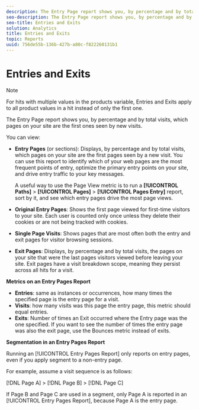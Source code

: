 ```yaml
---
description: The Entry Page report shows you, by percentage and by total visits, which pages on your site are the first ones seen by new visits.
seo-description: The Entry Page report shows you, by percentage and by total visits, which pages on your site are the first ones seen by new visits.
seo-title: Entries and Exits
solution: Analytics
title: Entries and Exits
topic: Reports
uuid: 756de55b-136b-427b-a80c-f822260131b1
---
```


# Entries and Exits

>[!NOTE]
>For hits with multiple values in the products variable, Entries and Exits apply to all product values in a hit instead of only the first one.

The Entry Page report shows you, by percentage and by total visits, which pages on your site are the first ones seen by new visits.

You can view:

* **Entry Pages** (or sections): Displays, by percentage and by total visits, which pages on your site are the first pages seen by a new visit. You can use this report to identify which of your web pages are the most frequent points of entry, optimize the primary entry points on your site, and drive entry traffic to your key messages.

  A useful way to use the Page View metric is to run a **[!UICONTROL Paths]** > **[!UICONTROL Pages]** > **[!UICONTROL Pages Entry]** report, sort by it, and see which entry pages drive the most page views. 

* **Original Entry Pages**: Shows the first page viewed for first-time visitors to your site. Each user is counted only once unless they delete their cookies or are not being tracked with cookies. 
* **Single Page Visits**: Shows pages that are most often both the entry and exit pages for visitor browsing sessions. 
* **Exit Pages**: Displays, by percentage and by total visits, the pages on your site that were the last pages visitors viewed before leaving your site. Exit pages have a visit breakdown scope, meaning they persist across all hits for a visit.

**Metrics on an Entry Pages Report**

* **Entries**: same as instances or occurrences, how many times the specified page is the entry page for a visit. 
* **Visits**: how many visits was this page the entry page, this metric should equal entries. 
* **Exits**: Number of times an Exit occurred where the Entry page was the one specified. If you want to see the number of times the entry page was also the exit page, use the Bounces metric instead of exits.

**Segmentation in an Entry Pages Report**

Running an [!UICONTROL Entry Pages Report] only reports on entry pages, even if you apply segment to a non-entry page.

For example, assume a visit sequence is as follows:

[!DNL Page A] > [!DNL Page B] > [!DNL Page C]

If Page B and Page C are used in a segment, only Page A is reported in an [!UICONTROL Entry Pages Report], because Page A is the entry page. 
